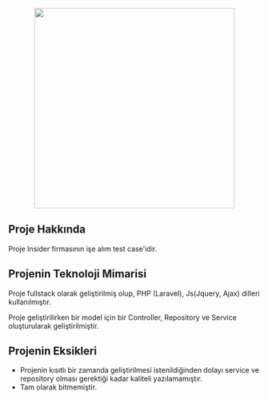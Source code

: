 <p align="center">
    <a href="https://useinsider.com" target="_blank">
    <img src="https://useinsider.com/wp-content/uploads/2018/01/insider_logo_2x.png" width="400">
    </a>
</p>


## Proje Hakkında

Proje Insider firmasının işe alım test case'idir.

## Projenin Teknoloji Mimarisi

Proje fullstack olarak geliştirilmiş olup, PHP (Laravel), Js(Jquery, Ajax) dilleri kullanılmıştır.

Proje geliştirilirken bir model için bir Controller, Repository ve Service oluşturularak geliştirilmiştir.

## Projenin Eksikleri

* Projenin kısıtlı bir zamanda geliştirilmesi istenildiğinden dolayı service ve repository olması gerektiği kadar kaliteli yazılamamıştır.
* Tam olarak bitmemiştir.


